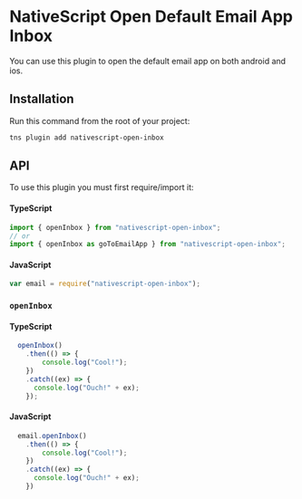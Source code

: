 # NativeScript Open Default Email App Inbox

You can use this plugin to open the default email app on both android and ios.

## Installation
Run this command from the root of your project:

```bash
tns plugin add nativescript-open-inbox
```

## API

To use this plugin you must first require/import it:

#### TypeScript

```typescript
import { openInbox } from "nativescript-open-inbox";
// or
import { openInbox as goToEmailApp } from "nativescript-open-inbox";
```

#### JavaScript

```js
var email = require("nativescript-open-inbox");
```

### `openInbox`

#### TypeScript

```typescript
  openInbox()
    .then(() => {
        console.log("Cool!");
    })
    .catch((ex) => {
      console.log("Ouch!" + ex);
    });
```

#### JavaScript

```js
  email.openInbox()
    .then(() => {
        console.log("Cool!");
    })
    .catch((ex) => {
      console.log("Ouch!" + ex);
    })
```
